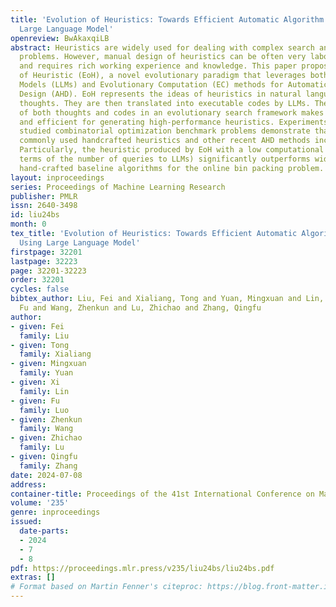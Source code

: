 ```yaml
---
title: 'Evolution of Heuristics: Towards Efficient Automatic Algorithm Design Using
  Large Language Model'
openreview: BwAkaxqiLB
abstract: Heuristics are widely used for dealing with complex search and optimization
  problems. However, manual design of heuristics can be often very labour extensive
  and requires rich working experience and knowledge. This paper proposes Evolution
  of Heuristic (EoH), a novel evolutionary paradigm that leverages both Large Language
  Models (LLMs) and Evolutionary Computation (EC) methods for Automatic Heuristic
  Design (AHD). EoH represents the ideas of heuristics in natural language, termed
  thoughts. They are then translated into executable codes by LLMs. The evolution
  of both thoughts and codes in an evolutionary search framework makes it very effective
  and efficient for generating high-performance heuristics. Experiments on three widely
  studied combinatorial optimization benchmark problems demonstrate that EoH outperforms
  commonly used handcrafted heuristics and other recent AHD methods including FunSearch.
  Particularly, the heuristic produced by EoH with a low computational budget (in
  terms of the number of queries to LLMs) significantly outperforms widely-used human
  hand-crafted baseline algorithms for the online bin packing problem.
layout: inproceedings
series: Proceedings of Machine Learning Research
publisher: PMLR
issn: 2640-3498
id: liu24bs
month: 0
tex_title: 'Evolution of Heuristics: Towards Efficient Automatic Algorithm Design
  Using Large Language Model'
firstpage: 32201
lastpage: 32223
page: 32201-32223
order: 32201
cycles: false
bibtex_author: Liu, Fei and Xialiang, Tong and Yuan, Mingxuan and Lin, Xi and Luo,
  Fu and Wang, Zhenkun and Lu, Zhichao and Zhang, Qingfu
author:
- given: Fei
  family: Liu
- given: Tong
  family: Xialiang
- given: Mingxuan
  family: Yuan
- given: Xi
  family: Lin
- given: Fu
  family: Luo
- given: Zhenkun
  family: Wang
- given: Zhichao
  family: Lu
- given: Qingfu
  family: Zhang
date: 2024-07-08
address:
container-title: Proceedings of the 41st International Conference on Machine Learning
volume: '235'
genre: inproceedings
issued:
  date-parts:
  - 2024
  - 7
  - 8
pdf: https://proceedings.mlr.press/v235/liu24bs/liu24bs.pdf
extras: []
# Format based on Martin Fenner's citeproc: https://blog.front-matter.io/posts/citeproc-yaml-for-bibliographies/
---
```

